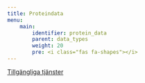 ```yaml
---
title: Proteindata
menu:
    main:
        identifier: protein_data
        parent: data_types
        weight: 20
        pre: <i class="fas fa-shapes"></i>
---
```



[Tillgängliga tjänster](services)
